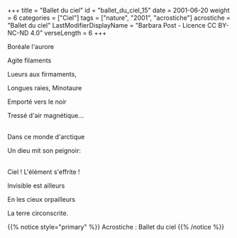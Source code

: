 +++
title = "Ballet du ciel"
id = "ballet_du_ciel_15"
date = 2001-06-20
weight = 6
categories = ["Ciel"]
tags = ["nature", "2001", "acrostiche"]
acrostiche = "Ballet du ciel"
LastModifierDisplayName = "Barbara Post - Licence CC BY-NC-ND 4.0"
verseLength = 6
+++

Boréale l'aurore

Agite filaments

Lueurs aux firmaments,

Longues raies, Minotaure

Emporté vers le noir

Tressé d'air magnétique...

 \
Dans ce monde d'arctique

Un dieu mit son peignoir:

 \
Ciel ! L'élément s'effrite !

Invisible est ailleurs

En les cieux orpailleurs

La terre circonscrite.

{{% notice style="primary" %}}
Acrostiche : Ballet du ciel
{{% /notice %}}
